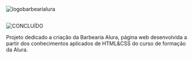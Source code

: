 ![logobarbearialura](https://user-images.githubusercontent.com/107778980/188327790-80a1f6dd-8301-4b55-a675-c376f9ed98ea.png)
##
![CONCLUÍDO](http://img.shields.io/static/v1?label=STATUS&message=CONCLUÍDO&color=GREEN&style=for-the-badge)

<p>Projeto dedicado a criação da Barbearia Alura, página web desenvolvida a partir dos conhecimentos 
aplicados de HTML&CSS do curso de formação da Alura.<p>